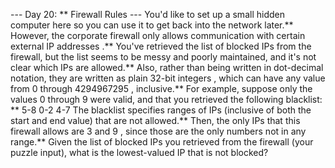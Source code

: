 --- Day 20: ** Firewall Rules ---
You'd like to set up a small hidden computer here so you can use it to
get back into the network
later.** However, the corporate firewall only allows communication with certain external
IP addresses
.**
You've retrieved the list of blocked IPs from the firewall, but the list seems to be messy and poorly maintained, and it's not clear which IPs are allowed.** Also, rather than being written in
dot-decimal
notation, they are written as plain
32-bit integers
, which can have any value from
0
through
4294967295
, inclusive.**
For example, suppose only the values
0
through
9
were valid, and that you retrieved the following blacklist: **
5-8
0-2
4-7
The blacklist specifies ranges of IPs (inclusive of both the start and end value) that are
not
allowed.** Then, the only IPs that this firewall allows are
3
and
9
, since those are the only numbers not in any range.**
Given the list of blocked IPs you retrieved from the firewall (your puzzle input),
what is the lowest-valued IP
that is not blocked?
